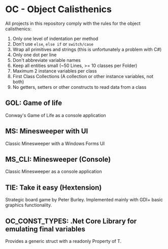 # OC - Object Calisthenics

All projects in this repository comply with the rules for the object calisthenics:
1. Only one level of indentation per method
2. Don’t use `else`, `else if` or `switch/case`
3. Wrap all primitives and strings (this is unfortunately a problem with C#)
4. Only one dot per line
5. Don't abbreviate variable names
6. Keep all entities small (~50 Lines, >= 10 classes per Folder)
7. Maximum 2 instance variables per class
8. First Class Collections (A collection or other instance variables, not both)
9. No getters, setters or other constructs to read data from a class

## GOL: Game of life

Conway's Game of Life as a console application

## MS: Minesweeper with UI

Classic Minesweeper with a Windows Forms UI

## MS_CLI: Minesweeper (Console)

Classic Minesweeper as a console application

## TIE: Take it easy (Hextension)

Strategic board game by Peter Burley. Implemented mainly with GDI+ basic graphics functionality.

## OC_CONST_TYPES: .Net Core Library for emulating final variables

Provides a generic struct with a readonly Property of T.
